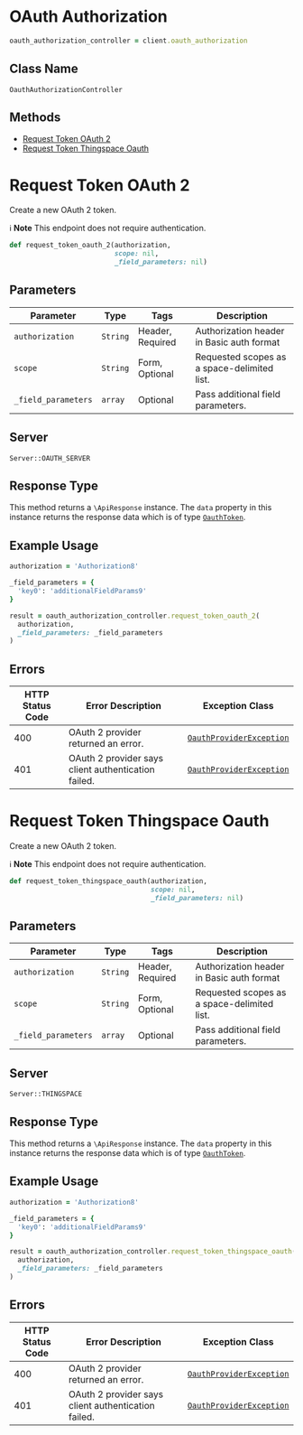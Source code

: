 # OAuth Authorization

```ruby
oauth_authorization_controller = client.oauth_authorization
```

## Class Name

`OauthAuthorizationController`

## Methods

* [Request Token OAuth 2](../../doc/controllers/oauth-authorization.md#request-token-oauth-2)
* [Request Token Thingspace Oauth](../../doc/controllers/oauth-authorization.md#request-token-thingspace-oauth)


# Request Token OAuth 2

Create a new OAuth 2 token.

:information_source: **Note** This endpoint does not require authentication.

```ruby
def request_token_oauth_2(authorization,
                          scope: nil,
                          _field_parameters: nil)
```

## Parameters

| Parameter | Type | Tags | Description |
|  --- | --- | --- | --- |
| `authorization` | `String` | Header, Required | Authorization header in Basic auth format |
| `scope` | `String` | Form, Optional | Requested scopes as a space-delimited list. |
| `_field_parameters` | `array` | Optional | Pass additional field parameters. |

## Server

`Server::OAUTH_SERVER`

## Response Type

This method returns a `\ApiResponse` instance. The `data` property in this instance returns the response data which is of type [`OauthToken`](../../doc/models/oauth-token.md).

## Example Usage

```ruby
authorization = 'Authorization8'

_field_parameters = {
  'key0': 'additionalFieldParams9'
}

result = oauth_authorization_controller.request_token_oauth_2(
  authorization,
  _field_parameters: _field_parameters
)
```

## Errors

| HTTP Status Code | Error Description | Exception Class |
|  --- | --- | --- |
| 400 | OAuth 2 provider returned an error. | [`OauthProviderException`](../../doc/models/oauth-provider-exception.md) |
| 401 | OAuth 2 provider says client authentication failed. | [`OauthProviderException`](../../doc/models/oauth-provider-exception.md) |


# Request Token Thingspace Oauth

Create a new OAuth 2 token.

:information_source: **Note** This endpoint does not require authentication.

```ruby
def request_token_thingspace_oauth(authorization,
                                   scope: nil,
                                   _field_parameters: nil)
```

## Parameters

| Parameter | Type | Tags | Description |
|  --- | --- | --- | --- |
| `authorization` | `String` | Header, Required | Authorization header in Basic auth format |
| `scope` | `String` | Form, Optional | Requested scopes as a space-delimited list. |
| `_field_parameters` | `array` | Optional | Pass additional field parameters. |

## Server

`Server::THINGSPACE`

## Response Type

This method returns a `\ApiResponse` instance. The `data` property in this instance returns the response data which is of type [`OauthToken`](../../doc/models/oauth-token.md).

## Example Usage

```ruby
authorization = 'Authorization8'

_field_parameters = {
  'key0': 'additionalFieldParams9'
}

result = oauth_authorization_controller.request_token_thingspace_oauth(
  authorization,
  _field_parameters: _field_parameters
)
```

## Errors

| HTTP Status Code | Error Description | Exception Class |
|  --- | --- | --- |
| 400 | OAuth 2 provider returned an error. | [`OauthProviderException`](../../doc/models/oauth-provider-exception.md) |
| 401 | OAuth 2 provider says client authentication failed. | [`OauthProviderException`](../../doc/models/oauth-provider-exception.md) |

